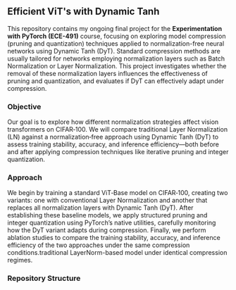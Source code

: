 ## Efficient ViT's with Dynamic Tanh

This repository contains my ongoing final project for the **Experimentation with PyTorch (ECE-491)** course, focusing on exploring model compression (pruning and quantization) techniques applied to normalization-free neural networks using Dynamic Tanh (DyT). Standard compression methods are usually tailored for networks employing normalization layers such as Batch Normalization or Layer Normalization. This project investigates whether the removal of these normalization layers influences the effectiveness of pruning and quantization, and evaluates if DyT can effectively adapt under compression.

### Objective  
Our goal is to explore how different normalization strategies affect vision transformers on CIFAR‑100. We will compare traditional Layer Normalization (LN) against a normalization‑free approach using Dynamic Tanh (DyT) to assess training stability, accuracy, and inference efficiency—both before and after applying compression techniques like iterative pruning and integer quantization.

### Approach
We begin by training a standard ViT‑Base model on CIFAR‑100, creating two variants: one with conventional Layer Normalization and another that replaces all normalization layers with Dynamic Tanh (DyT). After establishing these baseline models, we apply structured pruning and integer quantization using PyTorch’s native utilities, carefully monitoring how the DyT variant adapts during compression. Finally, we perform ablation studies to compare the training stability, accuracy, and inference efficiency of the two approaches under the same compression conditions.traditional LayerNorm-based model under identical compression regimes.

### Repository Structure

```
```